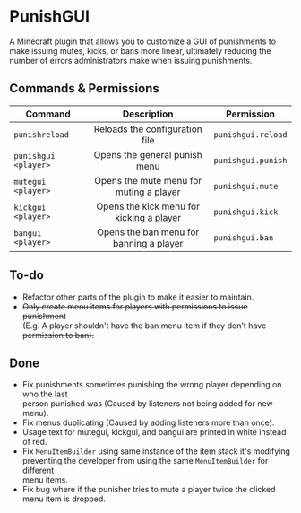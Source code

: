 # PunishGUI
A Minecraft plugin that allows you to customize a GUI of punishments to make issuing mutes, kicks, or bans more linear, ultimately reducing the number of errors administrators make when issuing punishments.

## Commands & Permissions

|Command|Description|Permission|
|-------|:-----------:|----------|
|`punishreload`|Reloads the configuration file|`punishgui.reload`|
|`punishgui <player>`|Opens the general punish menu|`punishgui.punish`|
|`mutegui <player>`|Opens the mute menu for muting a player|`punishgui.mute`|
|`kickgui <player>`|Opens the kick menu for kicking a player|`punishgui.kick`|
|`bangui <player>`|Opens the ban menu for banning a player|`punishgui.ban`|

## To-do
- Refactor other parts of the plugin to make it easier to maintain.
- ~~Only create menu items for players with permissions to issue punishment  
(E.g. A player shouldn't have the ban menu item if they don't have permission to ban).~~

## Done
- Fix punishments sometimes punishing the wrong player depending on who the last  
person punished was (Caused by listeners not being added for new menu).
- Fix menus duplicating (Caused by adding listeners more than once).
- Usage text for mutegui, kickgui, and bangui are printed in white instead of red.
- Fix `MenuItemBuilder` using same instance of the item stack it's modifying  
preventing the developer from using the same `MenuItemBuilder` for different  
menu items.
- Fix bug where if the punisher tries to mute a player twice the clicked  
menu item is dropped.

